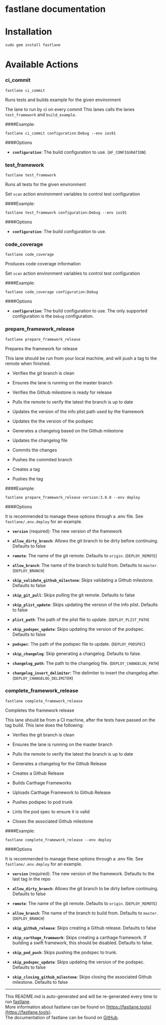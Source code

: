 fastlane documentation
================
# Installation
```
sudo gem install fastlane
```
# Available Actions
### ci_commit
```
fastlane ci_commit
```
Runs tests and builds example for the given environment

The lane to run by ci on every commit This lanes calls the lanes `test_framework` and `build_example`.

####Example:

```
fastlane ci_commit configuration:Debug --env ios91
```

####Options

 * **`configuration`**: The build configuration to use. (`AF_CONFIGURATION`)


### test_framework
```
fastlane test_framework
```
Runs all tests for the given environment

Set `scan` action environment variables to control test configuration

####Example:

```
fastlane test_framework configuration:Debug --env ios91
```

####Options

 * **`configuration`**: The build configuration to use.


### code_coverage
```
fastlane code_coverage
```
Produces code coverage information

Set `scan` action environment variables to control test configuration

####Example:

```
fastlane code_coverage configuration:Debug
```

####Options

 * **`configuration`**: The build configuration to use. The only supported configuration is the `Debug` configuration.


### prepare_framework_release
```
fastlane prepare_framework_release
```
Prepares the framework for release

This lane should be run from your local machine, and will push a tag to the remote when finished.

 * Verifies the git branch is clean

 * Ensures the lane is running on the master branch

 * Verifies the Github milestone is ready for release

 * Pulls the remote to verify the latest the branch is up to date

 * Updates the version of the info plist path used by the framework

 * Updates the the version of the podspec

 * Generates a changelog based on the Github milestone

 * Updates the changelog file

 * Commits the changes

 * Pushes the commited branch

 * Creates a tag

 * Pushes the tag

####Example:

```
fastlane prepare_framework_release version:3.0.0 --env deploy
```

####Options

It is recommended to manage these options through a .env file. See `fastlane/.env.deploy` for an example.

 * **`version`** (required): The new version of the framework

 * **`allow_dirty_branch`**: Allows the git branch to be dirty before continuing. Defaults to false

 * **`remote`**: The name of the git remote. Defaults to `origin`. (`DEPLOY_REMOTE`)

 * **`allow_branch`**: The name of the branch to build from. Defaults to `master`. (`DEPLOY_BRANCH`)

 * **`skip_validate_github_milestone`**: Skips validating a Github milestone. Defaults to false

 * **`skip_git_pull`**: Skips pulling the git remote. Defaults to false

 * **`skip_plist_update`**: Skips updating the version of the info plist. Defaults to false

 * **`plist_path`**: The path of the plist file to update. (`DEPLOY_PLIST_PATH`)

 * **`skip_podspec_update`**: Skips updating the version of the podspec. Defaults to false

 * **`podspec`**: The path of the podspec file to update. (`DEPLOY_PODSPEC`)

 * **`skip_changelog`**: Skip generating a changelog. Defaults to false.

 * **`changelog_path`**: The path to the changelog file. (`DEPLOY_CHANGELOG_PATH`)

 * **`changelog_insert_delimiter`**: The delimiter to insert the changelog after. (`DEPLOY_CHANGELOG_DELIMITER`)


### complete_framework_release
```
fastlane complete_framework_release
```
Completes the framework release

This lane should be from a CI machine, after the tests have passed on the tag build. This lane does the following:

 * Verifies the git branch is clean

 * Ensures the lane is running on the master branch

 * Pulls the remote to verify the latest the branch is up to date

 * Generates a changelog for the Github Release

 * Creates a Github Release

 * Builds Carthage Frameworks

 * Uploads Carthage Framework to Github Release

 * Pushes podspec to pod trunk

 * Lints the pod spec to ensure it is valid

 * Closes the associated Github milestone

####Example:

```
fastlane complete_framework_release --env deploy
```

####Options

It is recommended to manage these options through a .env file. See `fastlane/.env.deploy` for an example.

 * **`version`** (required): The new version of the framework. Defaults to the last tag in the repo

 * **`allow_dirty_branch`**: Allows the git branch to be dirty before continuing. Defaults to false

 * **`remote`**: The name of the git remote. Defaults to `origin`. (`DEPLOY_REMOTE`)

 * **`allow_branch`**: The name of the branch to build from. Defaults to `master`. (`DEPLOY_BRANCH`)

 * **`skip_github_release`**: Skips creating a Github release. Defaults to false

 * **`skip_carthage_framework`**: Skips creating a carthage framework. If building a swift framework, this should be disabled. Defaults to false.

 * **`skip_pod_push`**: Skips pushing the podspec to trunk.

 * **`skip_podspec_update`**: Skips updating the version of the podspec. Defaults to false

 * **`skip_closing_github_milestone`**: Skips closing the associated Github milestone. Defaults to false



----

This README.md is auto-generated and will be re-generated every time to run [fastlane](https://fastlane.tools).  
More information about fastlane can be found on [https://fastlane.tools](https://fastlane.tools).  
The documentation of fastlane can be found on [GitHub](https://github.com/fastlane/fastlane).